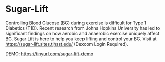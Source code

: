 # Sugar-Lift
Controlling Blood Glucose (BG) during exercise is difficult for Type 1 Diabetics (T1D). Recent research from Johns Hopkins University has led to significant findings on how aerobic and anaerobic exercise uniquely affect BG. Sugar Lift is here to help you keep lifting and control your BG. Visit at https://sugar-lift.sites.tjhsst.edu/ (Dexcom Login Required).

DEMO:
https://tinyurl.com/sugar-lift-demo

